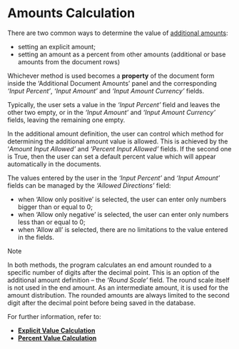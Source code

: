 # Amounts Calculation

There are two common ways to determine the value of [additional amounts](https://github.com/ErpNetDocs/tech/blob/master/advanced/documents/additional-amounts/index.md):

- setting an explicit amount;
- setting an amount as a percent from other amounts (additional or base amounts from the document rows)

Whichever method is used becomes a **property** of the document form inside the ‘Additional Document Amounts’ panel and the corresponding _‘Input Percent’_, _‘Input Amount’_ and _‘Input Amount Currency’_ fields. 

Typically, the user sets a value in the _‘Input Percent’_ field and leaves the other two empty, or in the _‘Input Amount’_ and _‘Input Amount Currency’_ fields, leaving the remaining one empty.

In the additional amount definition, the user can control which method for determining the additional amount value is allowed. This is achieved by the ‘_Amount Input Allowed’_ and _‘Percent Input Allowed’_ fields. If the second one is True, then the user can set a default percent value which will appear automatically in the documents.

The values entered by the user in the _‘Input Percent’_ and _‘Input Amount’_ fields can be managed by the _‘Allowed Directions’_ field:

- when ‘Allow only positive’ is selected, the user can enter only numbers bigger than or equal to 0;
- when ‘Allow only negative’ is selected, the user can enter only numbers less than or equal to 0;
- when ‘Allow all’ is selected, there are no limitations to the value entered in the fields.

> [!NOTE]
> In both methods, the program calculates an end amount rounded to a specific number of digits after the decimal point. This is an option of the additional amount definition – the _‘Round Scale’_ field. The round scale itself is not used in the end amount. As an intermediate amount, it is used for the amount distribution. The rounded amounts are always limited to the second digit after the decimal point before being saved in the database.
 
For further information, refer to:

- **[Explicit Value Calculation](https://github.com/ErpNetDocs/tech/blob/master/advanced/documents/additional-amounts/amounts-calculation/explict-calculation.md)**
- **[Percent Value Calculation](https://github.com/ErpNetDocs/tech/blob/master/advanced/documents/additional-amounts/amounts-calculation/percent-calculation.md)**

